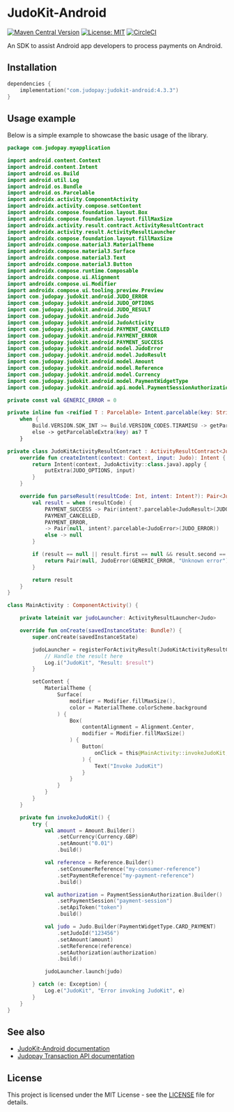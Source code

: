 # JudoKit-Android

[![Maven Central Version](https://img.shields.io/maven-central/v/com.judopay/judokit-android)](https://mvnrepository.com/artifact/com.judopay/judokit-android)
[![License: MIT](https://img.shields.io/badge/License-MIT-blue.svg)](https://opensource.org/licenses/MIT)
[![CircleCI](https://dl.circleci.com/status-badge/img/gh/Judopay/JudoKit-Android/tree/master.svg?style=svg)](https://dl.circleci.com/status-badge/redirect/gh/Judopay/JudoKit-Android/tree/master)

An SDK to assist Android app developers to process payments on Android.

## Installation

```kotlin
dependencies {
    implementation("com.judopay:judokit-android:4.3.3")
}
```

## Usage example
Below is a simple example to showcase the basic usage of the library.
```kotlin
package com.judopay.myapplication

import android.content.Context
import android.content.Intent
import android.os.Build
import android.util.Log
import android.os.Bundle
import android.os.Parcelable
import androidx.activity.ComponentActivity
import androidx.activity.compose.setContent
import androidx.compose.foundation.layout.Box
import androidx.compose.foundation.layout.fillMaxSize
import androidx.activity.result.contract.ActivityResultContract
import androidx.activity.result.ActivityResultLauncher
import androidx.compose.foundation.layout.fillMaxSize
import androidx.compose.material3.MaterialTheme
import androidx.compose.material3.Surface
import androidx.compose.material3.Text
import androidx.compose.material3.Button
import androidx.compose.runtime.Composable
import androidx.compose.ui.Alignment
import androidx.compose.ui.Modifier
import androidx.compose.ui.tooling.preview.Preview
import com.judopay.judokit.android.JUDO_ERROR
import com.judopay.judokit.android.JUDO_OPTIONS
import com.judopay.judokit.android.JUDO_RESULT
import com.judopay.judokit.android.Judo
import com.judopay.judokit.android.JudoActivity
import com.judopay.judokit.android.PAYMENT_CANCELLED
import com.judopay.judokit.android.PAYMENT_ERROR
import com.judopay.judokit.android.PAYMENT_SUCCESS
import com.judopay.judokit.android.model.JudoError
import com.judopay.judokit.android.model.JudoResult
import com.judopay.judokit.android.model.Amount
import com.judopay.judokit.android.model.Reference
import com.judopay.judokit.android.model.Currency
import com.judopay.judokit.android.model.PaymentWidgetType
import com.judopay.judokit.android.api.model.PaymentSessionAuthorization

private const val GENERIC_ERROR = 0

private inline fun <reified T : Parcelable> Intent.parcelable(key: String): T? =
    when {
        Build.VERSION.SDK_INT >= Build.VERSION_CODES.TIRAMISU -> getParcelableExtra(key, T::class.java)
        else -> getParcelableExtra(key) as? T
    }

private class JudoKitActivityResultContract : ActivityResultContract<Judo, Pair<JudoResult?, JudoError?>>() {
    override fun createIntent(context: Context, input: Judo): Intent {
        return Intent(context, JudoActivity::class.java).apply {
            putExtra(JUDO_OPTIONS, input)
        }
    }

    override fun parseResult(resultCode: Int, intent: Intent?): Pair<JudoResult?, JudoError?> {
        val result = when (resultCode) {
            PAYMENT_SUCCESS -> Pair(intent?.parcelable<JudoResult>(JUDO_RESULT), null)
            PAYMENT_CANCELLED,
            PAYMENT_ERROR,
            -> Pair(null, intent?.parcelable<JudoError>(JUDO_ERROR))
            else -> null
        }

        if (result == null || result.first == null && result.second == null) {
            return Pair(null, JudoError(GENERIC_ERROR, "Unknown error"))
        }

        return result
    }
}

class MainActivity : ComponentActivity() {

    private lateinit var judoLauncher: ActivityResultLauncher<Judo>

    override fun onCreate(savedInstanceState: Bundle?) {
        super.onCreate(savedInstanceState)

        judoLauncher = registerForActivityResult(JudoKitActivityResultContract()) { result ->
            // Handle the result here
            Log.i("JudoKit", "Result: $result")
        }

        setContent {
            MaterialTheme {
                Surface(
                    modifier = Modifier.fillMaxSize(),
                    color = MaterialTheme.colorScheme.background
                ) {
                    Box(
                        contentAlignment = Alignment.Center,
                        modifier = Modifier.fillMaxSize()
                    ) {
                        Button(
                            onClick = this@MainActivity::invokeJudoKit,
                        ) {
                            Text("Invoke JudoKit")
                        }
                    }
                }
            }
        }
    }

    private fun invokeJudoKit() {
        try {
            val amount = Amount.Builder()
                .setCurrency(Currency.GBP)
                .setAmount("0.01")
                .build()

            val reference = Reference.Builder()
                .setConsumerReference("my-consumer-reference")
                .setPaymentReference("my-payment-reference")
                .build()

            val authorization = PaymentSessionAuthorization.Builder()
                .setPaymentSession("payment-session")
                .setApiToken("token")
                .build()

            val judo = Judo.Builder(PaymentWidgetType.CARD_PAYMENT)
                .setJudoId("123456")
                .setAmount(amount)
                .setReference(reference)
                .setAuthorization(authorization)
                .build()

            judoLauncher.launch(judo)

        } catch (e: Exception) {
            Log.e("JudoKit", "Error invoking JudoKit", e)
        }
    }
}

```

## See also

- [JudoKit-Android documentation](https://docs.judopay.com/Content/Mobile/Android.htm)
- [Judopay Transaction API documentation](https://docs.judopay.com/api-reference/index.html)

## License

This project is licensed under the MIT License - see the [LICENSE](https://github.com/Judopay/JudoKit-Android/blob/master/LICENSE) file for details.
